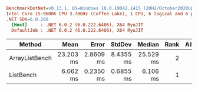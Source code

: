 ``` ini

BenchmarkDotNet=v0.13.1, OS=Windows 10.0.19042.1415 (20H2/October2020Update)
Intel Core i5-9600K CPU 3.70GHz (Coffee Lake), 1 CPU, 6 logical and 6 physical cores
.NET SDK=6.0.200
  [Host]     : .NET 6.0.2 (6.0.222.6406), X64 RyuJIT
  DefaultJob : .NET 6.0.2 (6.0.222.6406), X64 RyuJIT


```
|         Method |      Mean |     Error |    StdDev |    Median | Rank | Allocated |
|--------------- |----------:|----------:|----------:|----------:|-----:|----------:|
| ArrayListBench | 23.203 ms | 2.8609 ms | 8.4355 ms | 25.529 ms |    2 |      2 KB |
|      ListBench |  6.062 ms | 0.2350 ms | 0.6855 ms |  6.106 ms |    1 |      2 KB |
